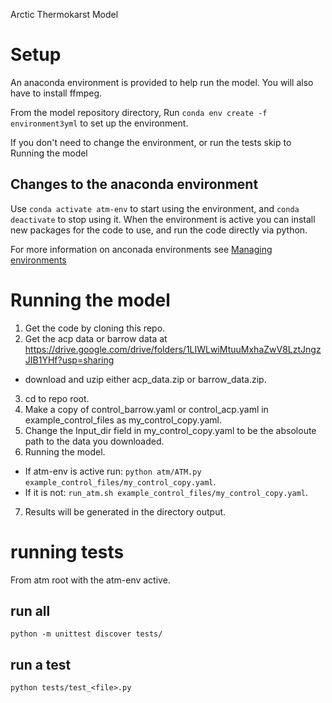 Arctic Thermokarst Model

# Setup
An anaconda environment is provided to help run the model. You will also have to install ffmpeg. 

From the model repository directory,
Run `conda env create -f environment3yml` to set up the environment. 

If you don't need to change the environment, or run the tests skip to Running the model

## Changes to the anaconda environment
Use `conda activate atm-env` to start using the environment, and `conda deactivate` to stop using it.
When the environment is active you can install new packages for the code to use, and run the code directly via python. 

For more information on anconada environments see [Managing environments](https://conda.io/docs/user-guide/tasks/manage-environments.html)

# Running the model
1. Get the code by cloning this repo.
2. Get the  acp data or barrow data at https://drive.google.com/drive/folders/1LIWLwiMtuuMxhaZwV8LztJngzJIB1YHf?usp=sharing 
  * download and uzip either acp_data.zip or barrow_data.zip.
3. cd to repo root.
4. Make a copy of control_barrow.yaml or control_acp.yaml in example_control_files as my_control_copy.yaml.
5. Change the Input_dir field in my_control_copy.yaml to be the absoloute path to the data you downloaded.
6. Running the model.
 * If atm-env is active run: `python atm/ATM.py example_control_files/my_control_copy.yaml`.
 * If it is not: `run_atm.sh example_control_files/my_control_copy.yaml`.
7. Results will be generated in the directory output.

# running tests
From atm root with the atm-env active.

## run all
`python -m unittest discover tests/`

## run a test
`python tests/test_<file>.py`
